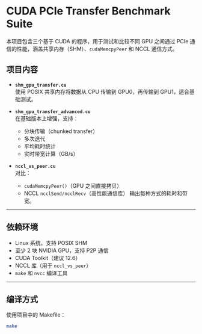 # CUDA PCIe Transfer Benchmark Suite

本项目包含三个基于 CUDA 的程序，用于测试和比较不同 GPU 之间通过 PCIe 通信的性能，涵盖共享内存（SHM）、`cudaMemcpyPeer` 和 NCCL 通信方式。

##  项目内容

- **`shm_gpu_transfer.cu`**  
  使用 POSIX 共享内存将数据从 CPU 传输到 GPU0，再传输到 GPU1，适合基础测试。

- **`shm_gpu_transfer_advanced.cu`**  
  在基础版本上增强，支持：
  - 分块传输（chunked transfer）
  - 多次迭代
  - 平均耗时统计
  - 实时带宽计算（GB/s）

- **`nccl_vs_peer.cu`**  
  对比：
  - `cudaMemcpyPeer()`（GPU 之间直接拷贝）
  - NCCL `ncclSend/ncclRecv`（高性能通信库）
  输出每种方式的耗时和带宽。

---

##  依赖环境

- Linux 系统，支持 POSIX SHM
- 至少 2 块 NVIDIA GPU，支持 P2P 通信
- CUDA Toolkit（建议 12.6）
- NCCL 库（用于 `nccl_vs_peer`）
- `make` 和 `nvcc` 编译工具

---

##  编译方式

使用项目中的 Makefile：

```bash
make

